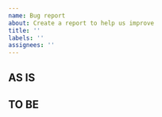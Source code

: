 ```yaml
---
name: Bug report
about: Create a report to help us improve
title: ''
labels: ''
assignees: ''
---
```


## AS IS

## TO BE
